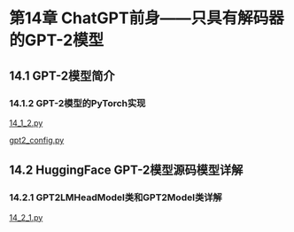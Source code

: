 # 第14章 ChatGPT前身——只具有解码器的GPT-2模型

## 14.1 GPT-2模型简介

### 14.1.2 GPT-2模型的PyTorch实现

[14_1_2.py](../src/chapter14/14_1_2.py)

[gpt2_config.py](../src/chapter14/gpt2_config.py)

## 14.2 HuggingFace GPT-2模型源码模型详解

### 14.2.1 GPT2LMHeadModel类和GPT2Model类详解

[14_2_1.py](../src/chapter14/14_2_1.py)